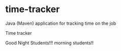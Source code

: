 # time-tracker
Java (Maven) application for tracking time on the job

Time tracker

Good Night Students!!!
morning students!!
